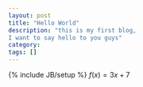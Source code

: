 ```yaml
---
layout: post
title: "Hello World"
description: "this is my first blog,
I want to say hello to you guys"
category: 
tags: []
---
```

{% include JB/setup %}
$f(x) = 3x + 7$ 
